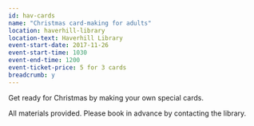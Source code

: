 ```yaml
---
id: hav-cards
name: "Christmas card-making for adults"
location: haverhill-library
location-text: Haverhill Library
event-start-date: 2017-11-26
event-start-time: 1030
event-end-time: 1200
event-ticket-price: 5 for 3 cards
breadcrumb: y
---
```


Get ready for Christmas by making your own special cards.

All materials provided. Please book in advance by contacting the library.
